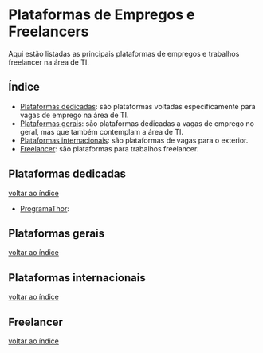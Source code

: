 # Plataformas de Empregos e Freelancers

Aqui estão listadas as principais plataformas de empregos e trabalhos freelancer na área de TI.

## Índice

- [Plataformas dedicadas](#plataformas-dedicadas): são plataformas voltadas especificamente para vagas de emprego na área de TI.
- [Plataformas gerais](#plataformas-gerais): são plataformas dedicadas a vagas de emprego no geral, mas que também contemplam a área de TI.
- [Plataformas internacionais](#plataformas-internacionais): são plataformas de vagas para o exterior.
- [Freelancer](#freelancer): são plataformas para trabalhos freelancer.

## Plataformas dedicadas

[voltar ao índice](#índice)

- <a href="https://programathor.com.br/" target="_top">ProgramaThor</a>: 

## Plataformas gerais

[voltar ao índice](#índice)

## Plataformas internacionais

[voltar ao índice](#índice)

## Freelancer

[voltar ao índice](#índice)
